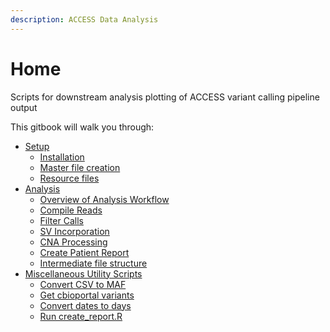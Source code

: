 ```yaml
---
description: ACCESS Data Analysis
---
```


# Home

Scripts for downstream analysis plotting of ACCESS variant calling pipeline output

This gitbook will walk you through:

* [Setup](docs/setup/setup-for-running-analysis.md)
  * [Installation](docs/setup/installation.md)
  * [Master file creation](docs/setup/setup-for-running-analysis.md#master-reference-file)
  * [Resource files](docs/setup/resources.md)
* [Analysis](docs/analysis/overview-of-analysis-workflow.md)
  * [Overview of Analysis Workflow](docs/analysis/overview-of-analysis-workflow.md)
  * [Compile Reads](docs/analysis/compile-reads.md)
  * [Filter Calls](docs/analysis/filter-calls.md)
  * [SV Incorporation](docs/analysis/sv-incorporation.md)
  * [CNA Processing](docs/analysis/cna-processing.md)
  * [Create Patient Report](docs/analysis/create-report.md)
  * [Intermediate file structure](docs/analysis/intermediate-file-organization.md)
* [Miscellaneous Utility Scripts](broken-reference)
  * [Convert CSV to MAF](miscellaneous-utility-scripts/convert-csv-to-maf.md)
  * [Get cbioportal variants](miscellaneous-utility-scripts/get-cbioportal-variants.md)
  * [Convert dates to days](python/convert_dates_to_days/)
  * [Run create\_report.R](run-create_report.r.md)

